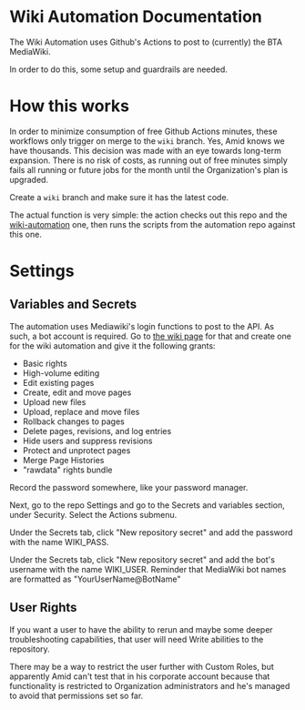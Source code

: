 # Wiki Automation Documentation

The Wiki Automation uses Github's Actions to post to (currently) the BTA MediaWiki.

In order to do this, some setup and guardrails are needed. 

# How this works
In order to minimize consumption of free Github Actions minutes, these workflows only trigger on merge to the `wiki` branch. Yes, Amid knows we have thousands. This decision was made with an eye towards long-term expansion. There is no risk of costs, as running out of free minutes simply fails all running or future jobs for the month until the Organization's plan is upgraded.

Create a `wiki` branch and make sure it has the latest code.

The actual function is very simple: the action checks out this repo and the [wiki-automation](https://github.com/BattleTech-Advanced-3062/bta-wiki-automation) one, then runs the scripts from the automation repo against this one. 

# Settings
## Variables and Secrets

The automation uses Mediawiki's login functions to post to the API. As such, a bot account is required. Go to [the wiki page](https://www.bta3062.com/index.php?title=Special:BotPasswords) for that and create one for the wiki automation and give it the following grants:

- Basic rights
- High-volume editing
- Edit existing pages
- Create, edit and move pages
- Upload new files
- Upload, replace and move files
- Rollback changes to pages
- Delete pages, revisions, and log entries
- Hide users and suppress revisions
- Protect and unprotect pages
- Merge Page Histories
- "rawdata" rights bundle

Record the password somewhere, like your password manager.

Next, go to the repo Settings and go to the Secrets and variables section, under Security. Select the Actions submenu. 

Under the Secrets tab, click "New repository secret" and add the password with the name WIKI_PASS.

Under the Secrets tab, click "New repository secret" and add the bot's username with the name WIKI_USER. Reminder that MediaWiki bot names are formatted as "YourUserName@BotName"

## User Rights
If you want a user to have the ability to rerun and maybe some deeper troubleshooting capabilities, that user will need Write abilities to the repository. 

There may be a way to restrict the user further with Custom Roles, but apparently Amid can't test that in his corporate account because that functionality is restricted to Organization administrators and he's managed to avoid that permissions set so far.  